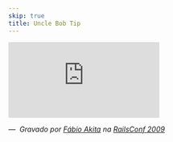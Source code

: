 ```yaml
---
skip: true
title: Uncle Bob Tip
---
```


<div class="iframe-wrap">
  <iframe src="http://player.vimeo.com/video/24496096?byline=0&amp;portrait=0&amp;color=dedede" frameborder="0" allowfullscreen="true">
  </iframe>
</div>

*—  Gravado por [Fábio Akita](http://akitaonrails.com/) na [RailsConf 2009](http://en.oreilly.com/rails2009)*